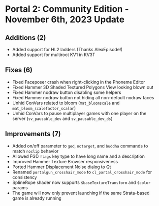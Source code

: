 # Portal 2: Community Edition - November 6th, 2023 Update

## Additions (2)
- Added support for HL2 ladders (Thanks AlexEpisode!)
- Added support for multiroot KV1 in KV3T

## Fixes (6)
- Fixed Faceposer crash when right-clicking in the Phoneme Editor
- Fixed Hammer 3D Shaded Textured Polygons View looking blown out
- Fixed Hammer nodraw button disabling some helpers
- Fixed Hammer nodraw button not hiding all non-default nodraw faces
- Unhid ConVars related to bloom (`mat_bloomscale` and `mat_bloom_scalefactor_scalar`)
- Unhid ConVars to pause multiplayer games with one player on the server (`sv_pausable_dev` and `sv_pausable_dev_ds`)

## Improvements (7)
- Added on/off parameter to `god`, `notarget`, and `buddha` commands to match `noclip` behavior
- Allowed FGD `flags` key type to have long name and a description
- Improved Hammer Texture Browser responsiveness
- Ported Hammer Displacement Noise dialog to Qt
- Renamed `portalgun_crosshair_mode` to `cl_portal_crosshair_mode` for consistency
- SplineRope shader now supports `$baseTextureTransform` and `$color` params
- The game will now only prevent launching if the same Strata-based game is already running
